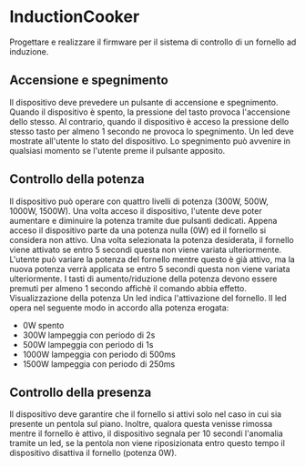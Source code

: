 # InductionCooker
Progettare e realizzare il firmware per il sistema di controllo di un fornello ad induzione.

## Accensione e spegnimento
Il dispositivo deve prevedere un pulsante di accensione e spegnimento. Quando il dispositivo è spento, la pressione del tasto provoca l'accensione dello stesso. Al contrario, quando il dispositivo è acceso la pressione dello stesso tasto per almeno 1 secondo ne provoca lo spegnimento. Un led deve mostrate all'utente lo stato del dispositivo.
Lo spegnimento può avvenire in qualsiasi momento se l'utente preme il pulsante apposito.

## Controllo della potenza
Il dispositivo può operare con quattro livelli di potenza (300W, 500W, 1000W, 1500W). Una volta acceso il dispositivo, l'utente deve poter aumentare e diminuire la potenza tramite due pulsanti dedicati.
Appena acceso il dispositivo parte da una potenza nulla (0W) ed il fornello si considera non attivo. Una volta selezionata la potenza desiderata, il fornello viene attivato se entro 5 secondi questa non viene variata ulteriormente.
L'utente può variare la potenza del fornello mentre questo è già attivo, ma la nuova potenza verrà applicata se entro 5 secondi questa non viene variata ulteriormente.
I tasti di aumento/riduzione della potenza devono essere premuti per almeno 1 secondo affichè il comando abbia effetto.
Visualizzazione della potenza
Un led indica l'attivazione del fornello. Il led opera nel seguente modo in accordo alla potenza erogata:
  * 0W spento
  * 300W lampeggia con periodo di 2s
  * 500W lampeggia con periodo di 1s
  * 1000W lampeggia con periodo di 500ms
  * 1500W lampeggia con periodo di 250ms
  
## Controllo della presenza
Il dispositivo deve garantire che il fornello si attivi solo nel caso in cui sia presente un pentola sul piano. Inoltre, qualora questa venisse rimossa mentre il fornello è attivo, il dispositivo segnala per 10 secondi l'anomalia tramite un led, se la pentola non viene riposizionata entro questo tempo il dispositivo disattiva il fornello (potenza 0W).
